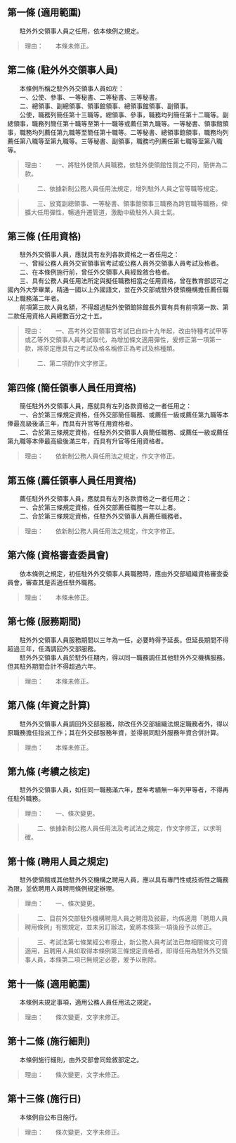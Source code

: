 第一條 (適用範圍)
-----------------
　　駐外外交領事人員之任用，依本條例之規定。  
> 理由：　　本條未修正。



第二條 (駐外外交領事人員)
-------------------------
　　本條例所稱之駐外外交領事人員如左：  
　　一、公使、參事、一等秘書、二等秘書、三等秘書。  
　　二、總領事、副總領事、領事館領事、總領事館領事、副領事。  
　　公使，職務列簡任第十三職等。總領事、參事，職務均列簡任第十二職等。副總領事，職務列簡任第十職等至第十一職等或薦任第九職等。一等秘書、領事館領事，職務均列薦任第九職等至簡任第十職等。二等秘書、總領事館領事，職務均列薦任第八職等至第九職等。三等秘書、副領事，職務均列薦任第七職等至第八職等。  
> 理由：　　一、將駐外使領人員職務，依駐外使領館性質之不同，簡併為二款。

> 　　二、依據新制公務人員任用法規定，增列駐外人員之官等職等規定。

> 　　三、放寬副總領事、一等秘書、領事館領事三職務為跨官職等職務，俾擴大任用彈性，暢通升遷管道，激勵中級駐外人員士氣。



第三條 (任用資格)
-----------------
　　駐外外交領事人員，應就具有左列各款資格之一者任用之：  
　　一、曾經公務人員外交官領事官考試或公務人員外交領事人員考試及格者。  
　　二、在本條例施行前，曾任外交領事人員經銓敘合格者。  
　　三、具有公務人員任用法所定與擬任職務相當之任用資格，曾在教育部認可之國內外大學畢業，精通一國以上外國語文，並在外交部或駐外使領機構擔任薦任職以上職務滿二年者。  
　　前項第三款人員名額，不得超過駐外使領館除館長外實有具有前項第一款、第二款任用資格人員總數百分之十五。  
> 理由：　　一、高考外交官領事官考試已自四十九年起，改由特種考試甲等或乙等外交領事人員考試取代，為增加條文適用彈性，爰修正第一項第一款，將原定應具有之考試及格名稱修正為考試及格種類。

> 　　二、第二項酌作文字修正。



第四條 (簡任領事人員任用資格)
-----------------------------
　　簡任駐外外交領事人員，應就具有左列各款資格之一者任用之：  
　　一、合於第三條規定資格，任外交部簡任職務、或薦任一級或薦任第九職等本俸最高級後滿三年，而具有升官等任用資格者。  
　　二、合於第三條規定資格，任駐外外交領事人員簡任職務、或薦任一級或薦任第九職等本俸最高級後滿三年，而具有升官等任用資格者。  
> 理由：　　依新制公務人員任用法之規定，作文字修正。



第五條 (薦任領事人員任用資格)
-----------------------------
　　薦任駐外外交領事人員，應就具有左列各款資格之一者任用之：  
　　一、合於第三條規定資格，任外交部薦任職務一年以上者。  
　　二、合於第三條規定資格，任駐外外交領事人員薦任職務者。  
> 理由：　　依新制公務人員任用法之規定，作文字修正。



第六條 (資格審查委員會)
-----------------------
　　依本條例之規定，初任駐外外交領事人員職務時，應由外交部組織資格審查委員會，審查其是否適任駐外職務。  
> 理由：　　本條未修正。



第七條 (服務期間)
-----------------
　　駐外外交領事人員服務期間以三年為一任，必要時得予延長。但延長期間不得超過三年，任滿調回外交部服務。  
　　駐外外交領事人員於駐外任期內，得以同一職務調任其他駐外外交機構服務。但其駐外期間合計不得超過六年。  
> 理由：　　本條未修正。



第八條 (年資之計算)
-------------------
　　駐外外交領事人員調回外交部服務，除改任外交部組織法規定職務者外，得以原職務擔任指派工作；其在外交部服務年資，並得視同駐外服務年資合併計算。  
> 理由：　　本條未修正。



第九條 (考績之核定)
-------------------
　　駐外外交領事人員，如任同一職務滿六年，歷年考績無一年列甲等者，不得再任駐外職務。  
> 理由：　　一、條次變更。

> 　　二、依據新制公務人員任用法及考試法之規定，作文字修正，以求明確。



第十條 (聘用人員之規定)
-----------------------
　　駐外使領館或其他駐外外交機構之聘用人員，應以具有專門性或技術性之職務為限，並依聘用人員聘用條例規定辦理。  
> 理由：　　一、條次變更。

> 　　二、目前外交部駐外機構聘用人員之聘用及敍薪，均係適用「聘用人員聘用條例」有關規定，並未另訂辦法，爰將本條第一項後段予以修正。

> 　　三、考試法第七條業經公布廢止，新公務人員考試法已無相關條文可資適用，且聘用人員如取得本條例第三條規定資格者，即得任用為駐外外交領事人員，本條第二項已無規定必要，爰予以刪除。



第十一條 (適用範圍)
-------------------
　　本條例未規定事項，適用公務人員任用法之規定。  
> 理由：　　條次變更，文字未修正。



第十二條 (施行細則)
-------------------
　　本條例施行細則，由外交部會同銓敘部定之。  
> 理由：　　條次變更，文字未修正。



第十三條 (施行日)
-----------------
　　本條例自公布日施行。  
> 理由：　　條次變更，文字未修正。